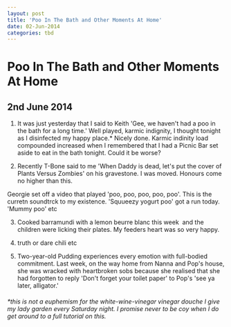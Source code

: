 ```yaml
---
layout: post
title: 'Poo In The Bath and Other Moments At Home'
date: 02-Jun-2014
categories: tbd
---
```


# Poo In The Bath and Other Moments At Home

## 2nd June 2014

1. It was just yesterday that I said to Keith 'Gee,   we haven't had a poo in the bath for a long time.' Well played,   karmic indignity, I thought tonight as I disinfected my happy place.* Nicely done. Karmic indinity load compounded increased when I remembered that I had a Picnic Bar set aside to eat in the bath tonight. Could it be worse?

2. Recently T-Bone said to me 'When Daddy is dead, let's put the cover of Plants Versus Zombies' on his gravestone. I was moved. Honours come no higher than this.

Georgie set off a video that played 'poo, poo, poo, poo, poo'. This is the curretn soundtrck to my existence. 'Squueezy yogurt poo' got a run today. 'Mummy poo' etc

3. Cooked barramundi with a lemon beurre blanc this week  and the children were licking their plates. My feeders heart was so very happy.

3. truth or dare chili etc

3. Two-year-old Pudding experiences every emotion with full-bodied commitment. Last week, on the way home from Nanna and Pop's house, she was wracked with heartbroken sobs because she realised that she had forgotten to reply 'Don't forget your toilet paper' to Pop's 'see ya later, alligator.'

<h6>*this is not a euphemism for the white-wine-vinegar vinegar douche I give my lady garden every Saturday night. I promise never to be coy when I do get around to a full tutorial on this.</h6>

<h6></h6>

 
